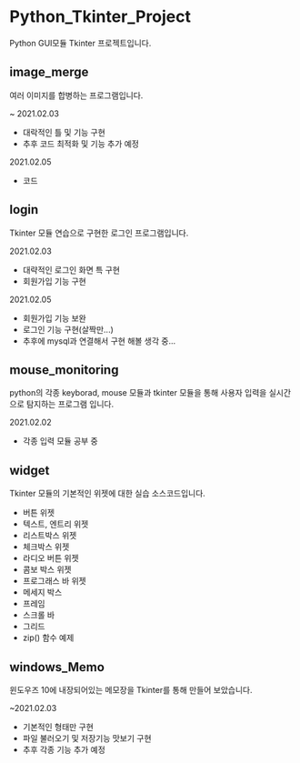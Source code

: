 # Python_Tkinter_Project

Python GUI모듈 Tkinter 프로젝트입니다.



## image_merge
여러 이미지를 합병하는 프로그램입니다.

~ 2021.02.03
+ 대락적인 틀 및 기능 구현
+ 추후 코드 최적화 및 기능 추가 예정

2021.02.05
+ 코드 

## login
Tkinter 모듈 연습으로 구현한 로그인 프로그램입니다.

2021.02.03
+ 대략적인 로그인 화면 특 구현
+ 회원가입 기능 구현

2021.02.05
+ 회원가입 기능 보완
+ 로그인 기능 구현(살짝만...)
+ 추후에 mysql과 연결해서 구현 해볼 생각 중...

## mouse_monitoring
python의 각종 keyborad, mouse 모듈과 tkinter 모듈을 통해 사용자 입력을 실시간으로 탐지하는 프로그램 입니다.

2021.02.02
+ 각종 입력 모듈 공부 중


## widget
Tkinter 모듈의 기본적인 위젯에 대한 실습 소스코드입니다.

+ 버튼 위젯
+ 텍스트, 엔트리 위젯
+ 리스트박스 위젯
+ 체크박스 위젯
+ 라디오 버튼 위젯
+ 콤보 박스 위젯
+ 프로그래스 바 위젯
+ 메세지 박스
+ 프레임
+ 스크롤 바
+ 그리드
+ zip() 함수 예제

## windows_Memo
윈도우즈 10에 내장되어있는 메모장을 Tkinter를 통해 만들어 보았습니다.

~2021.02.03
+ 기본적인 형태만 구현
+ 파일 불러오기 및 저장기능 맛보기 구현
+ 추후 각종 기능 추가 예정
